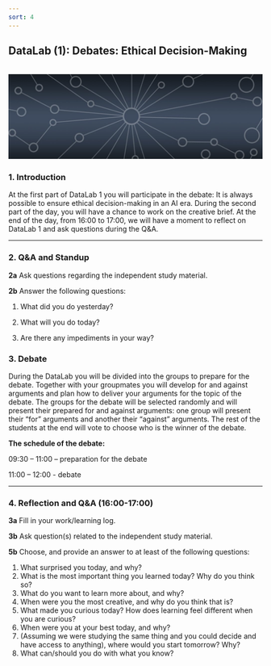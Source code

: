 ```yaml
---
sort: 4
---
```


## __DataLab (1): Debates: Ethical Decision-Making__
\
<img src="./images/datalab_banner.jpg" alt="Books banner" width="600"/>

### 1. Introduction

At the first part of DataLab 1 you will participate in the debate: It is always possible to ensure ethical decision-making in an AI era. During the second part of the day, you will have a chance to work on the creative brief. At the end of the day, from 16:00 to 17:00, we will have a moment to reflect on DataLab 1 and ask questions during the Q&A.

***

### 2. Q&A and Standup

__2a__ Ask questions regarding the independent study material.

__2b__ Answer the following questions:

1. What did you do yesterday?

2. What will you do today?

3. Are there any impediments in your way?


### 3. Debate

During the DataLab you will be divided into the groups to prepare for the debate. Together with your groupmates you will develop for and against arguments and plan how to deliver your arguments for the topic of the debate.
The groups for the debate will be selected randomly and will  present their prepared for and against arguments: one group will present their “for” arguments and another their “against” arguments. The rest of the students at the end will vote to choose who is the winner of the debate.

__The schedule of the debate:__

09:30 – 11:00 – preparation for the debate

11:00 – 12:00 - debate

***

### 4. Reflection and Q&A (16:00-17:00)

__3a__ Fill in your work/learning log.

__3b__ Ask question(s) related to the independent study material.

__5b__ Choose, and provide an answer to at least of the following questions:

1. What surprised you today, and why?
2. What is the most important thing you learned today? Why do you think so?
3. What do you want to learn more about, and why?
4. When were you the most creative, and why do you think that is?
5. What made you curious today? How does learning feel different when you are curious?
6. When were you at your best today, and why?
7. (Assuming we were studying the same thing and you could decide and have access to anything), where would you start tomorrow? Why?
8. What can/should you do with what you know?
